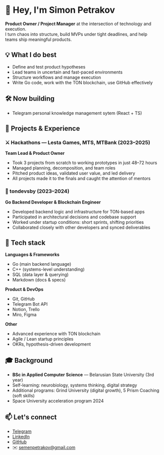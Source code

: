 # 👋 Hey, I'm Simon Petrakov

**Product Owner / Project Manager** at the intersection of technology and execution.  
I turn chaos into structure, build MVPs under tight deadlines, and help teams ship meaningful products.


## 💡 What I do best

- Define and test product hypotheses
- Lead teams in uncertain and fast-paced environments
- Structure workflows and manage execution
- Write Go code, work with the TON blockchain, use GitHub effectively


## 🛠️ Now building

- Telegram personal knowledge management sytem (React + TS)

## 🧪 Projects & Experience

### ⚔️ Hackathons — Lesta Games, MTS, MTBank (2023–2025)  
**Team Lead & Product Owner**  
- Took 3 projects from scratch to working prototypes in just 48–72 hours  
- Managed planning, decomposition, and team roles  
- Pitched product ideas, validated user value, and led delivery  
- All projects made it to the finals and caught the attention of mentors

### 🌱 tondevsby (2023–2024)  
**Go Backend Developer & Blockchain Engineer**  
- Developed backend logic and infrastructure for TON-based apps  
- Participated in architectural decisions and codebase support  
- Worked under startup conditions: short sprints, shifting priorities  
- Collaborated closely with other developers and synced deliverables


## 🧰 Tech stack

**Languages & Frameworks**  
- Go (main backend language)  
- C++ (systems-level understanding)  
- SQL (data layer & querying)  
- Markdown (docs & specs)  

**Product & DevOps**  
- Git, GitHub  
- Telegram Bot API  
- Notion, Trello  
- Miro, Figma
 
**Other** 
- Advanced experience with TON blockchain  
- Agile / Lean startup principles  
- OKRs, hypothesis-driven development

## 🎓 Background

- **BSc in Applied Computer Science** — Belarusian State University (3rd year)  
- Self-learning: neurobiology, systems thinking, digital strategy  
- Additional programs: Grind University (digital growth), 5 Prism Coaching (soft skills)
- Space University acceleration program 2024

## 📫 Let's connect

- [Telegram](https://t.me/ranopashec)  
- [LinkedIn](https://linkedin.com/in/ranopashec)  
- [GitHub](https://github.com/ranopashec)  
- ✉️ semenpetrakov@gmail.com

